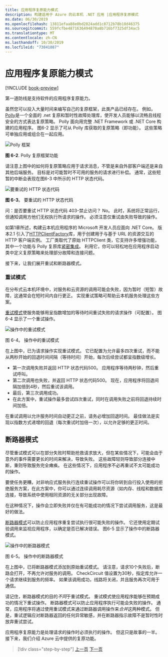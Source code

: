 ```yaml
---
title: 应用程序复原能力模式
description: 构建适用于 Azure 的云本机 .NET 应用 |应用程序复原模式
ms.date: 06/30/2019
ms.openlocfilehash: 13811efaa88e0bd2824add1c8712b78b18d46375
ms.sourcegitcommit: 559fcfbe4871636494870a8b716bf7325df34ac5
ms.translationtype: MT
ms.contentlocale: zh-CN
ms.lasthandoff: 10/30/2019
ms.locfileid: "73841887"
---
```

# <a name="application-resiliency-patterns"></a>应用程序复原能力模式

[!INCLUDE [book-preview](../../../includes/book-preview.md)]

第一道防线是支持软件的应用程序复原能力。

虽然您可以投入大量时间来编写自己的复原框架，此类产品已经存在。 例如， [Polly](http://www.thepollyproject.org/)是一个全面的 .net 复原和暂时性故障处理库，使开发人员能够以流畅且线程安全的方式表达复原策略。 Polly 面向用完整 .NET Framework 或 .NET Core 构建的应用程序。 图6-2 显示了可从 Polly 库获取的复原策略（即功能）。 这些策略可单独应用或组合在一起应用。

![Polly 框架](./media/polly-resiliency-framework.png)

**图 6-2**. Polly 复原框架功能

请注意上图中的如何将复原策略应用于请求消息，不管是来自外部客户端还是来自其他后端服务。 目标是对可能暂时不可用的服务的请求进行补偿。 通常，这些短暂的中断会表现在图6-3 中所示的 HTTP 状态代码。

![要重试的 HTTP 状态代码](./media/http-status-codes.png)

**图 6-3**。 要重试的 HTTP 状态代码

问：是否要重试 HTTP 状态代码 403-禁止访问？ No。 此时，系统将正常运行，但通知调用方他们无权执行所请求的操作。 必须注意仅重试由失败导致的操作。

如第1章所述，构建云本机应用程序的 Microsoft 开发人员应面向 .NET Core。 版本2.1 引入了[HTTPClientFactory](https://www.stevejgordon.co.uk/introduction-to-httpclientfactory-aspnetcore)库，用于创建用于与基于 URL 的资源交互的 HTTP 客户端实例。 工厂类取代了原始 HTTPClient 类，它支持许多增强功能，其中一个功能与 Polly 复原库[紧密集成](../microservices/implement-resilient-applications/implement-http-call-retries-exponential-backoff-polly.md)。 利用它，你可以轻松地在应用程序启动类中定义复原策略来处理部分故障和连接问题。

接下来，让我们展开重试和断路器模式。

### <a name="retry-pattern"></a>重试模式

在分布式云本机环境中，对服务和云资源的调用可能会失败，因为暂时（短暂）故障，这通常会在短时间内自行更正。 实现重试策略可帮助云本机服务处理这些方案。

[重试模式](https://docs.microsoft.com/azure/architecture/patterns/retry)使服务能够用呈指数增加的等待时间重试失败的请求操作（可配置）。 图6-4 显示了一个重试操作。

![操作中的重试模式](./media/retry-pattern.png)

图 6-4。 操作中的重试模式

在上图中，已为请求操作实现重试模式。 它已配置为允许最多四次重试，而不能从两秒开始的回退时间间隔（等待时间）开始，每次后续尝试都呈指数级增长。

- 第一次调用失败并返回 HTTP 状态代码500。 应用程序等待两秒钟，然后重试呼叫。
- 第二次调用也失败，并返回 HTTP 状态代码500。 现在，应用程序将回退间隔加倍到4秒，然后重试该调用。
- 最后，第三次调用成功。
- 在此方案中，重试操作最多尝试四次重试，同时在调用失败之前将回退持续时间加倍。

在重试调用以允许服务时间自动更正之前，请务必增加回退时间。 最佳做法是实现以指数方式递增的回退（每次重试时加倍一次），以允许足够的更正时间。

## <a name="circuit-breaker-pattern"></a>断路器模式

尽管重试模式可以在部分失败时帮助抢救请求放大，但在某些情况下，可能会由于意外的事件需要更长的时间来解决，导致失败。 这些故障轻则导致部分连接中断，重则导致服务完全瘫痪。 在这些情况下，应用程序不必再重试不太可能成功的操作。

要使任务更糟，对非响应式服务执行连续重试操作可以将你转到自行投入使用的拒绝服务方案，在此方案中，你可以通过连续调用耗尽资源（如内存、线程和数据库连接，导致系统中使用相同资源的无关部分出现故障。

在这种情况下，操作会立即失败并仅在有可能成功的情况下尝试调用服务，这是最好的做法。

[断路器模式](https://docs.microsoft.com/azure/architecture/patterns/circuit-breaker)可以防止应用程序重复尝试执行很可能失败的操作。 它还使用定期试验调用来监视应用程序，以确定是否已解决错误。 图6-5 显示了操作中的断路器模式。

![操作中的断路器模式](./media/circuit-breaker-pattern.png)

图 6-5。 操作中的断路器模式

在上图中，已将断路器模式添加到原始重试模式。 请注意，请求10个失败后，断路会打开，不再允许对服务的调用。 CheckCircuit 值设置为30秒，指定库允许一个请求继续到服务的频率。 如果该调用成功，线路将关闭，并且服务再次可用于通信。

请记住，断路器模式的目的*不同*于重试模式。 重试模式使应用程序能够在预期成功的情况下重试操作。 断路器模式可以防止应用程序执行可能会失败的操作。 通常，应用程序将通过使用重试模式来通过断路器调用操作来*合并*这两种模式。 但是，重试逻辑应对断路器返回的任何异常敏感，并在断路器指示故障不是暂时性时放弃重试尝试。

应用程序复原能力是处理请求的操作时必须执行的操作。 但这只是故事的一半。 接下来，我们介绍 Azure 云中提供的复原功能。

>[!div class="step-by-step"]
>[上一页](resiliency.md)
>[下一页](infrastructure-resiliency-azure.md)

